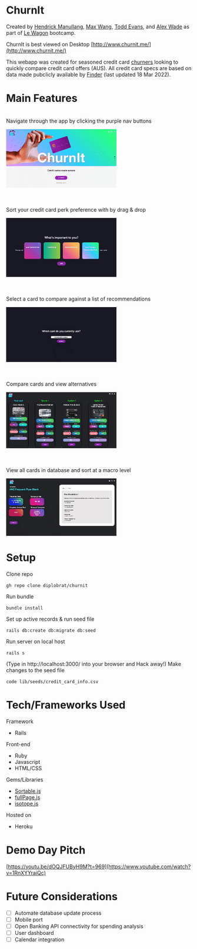 # ChurnIt
Created by [Hendrick Manullang](https://github.com/diplobrat), [Max Wang](https://github.com/jlmaxwang), [Todd Evans](https://github.com/tomiev), and [Alex Wade](https://github.com/AlexWade555) as part of [Le Wagon](https://www.lewagon.com/) bootcamp.

ChurnIt is best viewed on Desktop [http://www.churnit.me/](http://www.churnit.me/)

This webapp was created for seasoned credit card [churners](https://www.reddit.com/r/churning/) looking to quickly compare credit card offers (AUS). All credit card specs are based on data made pubclicly available by [Finder](https://www.finder.com.au/credit-cards) (last updated 18 Mar 2022).

# Main Features
<br>
Navigate through the app by clicking the purple nav buttons
<br>

![Main Page Scrolling Preview](/app/assets/images/mainPageScroll.gif?raw=true "Main Page Scrolling Preview")

<br>
<br>
Sort your credit card perk preference with by drag & drop
<br>

![Drag & Drop Card preference](/app/assets/images/dragAndDrop.gif?raw=true "Drag and Drop Card Preference")

<br>
<br>
Select a card to compare against a list of recommendations
<br>

![Select a card](/app/assets/images/loadingScreen.gif?raw=true "Select a card")

<br>
<br>
Compare cards and view alternatives
<br>

![Compare cards and select alternatives](/app/assets/images/compareCards.gif?raw=true "Compare cards and select alternatives")

<br>
<br>
View all cards in database and sort at a macro level
<br>

![View all cards and sort at a macro level](/app/assets/images/cardSort.gif?raw=true "View all cards and sort at a macro level")

# Setup
Clone repo
<pre><code>gh repo clone diplobrat/churnit</code></pre>
Run bundle
<pre><code>bundle install</code></pre>
Set up active records & run seed file
<pre><code>rails db:create db:migrate db:seed</code></pre>
Run server on local host
<pre><code>rails s</code></pre>
(Type in http://localhost:3000/ into your browser and Hack away!)
Make changes to the seed file
<pre><code>code lib/seeds/credit_card_info.csv</code></pre>

# Tech/Frameworks Used

Framework
* Rails

Front-end
* Ruby
* Javascript
* HTML/CSS

Gems/Libraries
* [Sortable.js](https://github.com/SortableJS/Sortable)
* [fullPage.js](https://github.com/alvarotrigo/fullPage.js/)
* [isotope.js](https://github.com/metafizzy/isotope)

Hosted on
* Heroku

# Demo Day Pitch
[https://youtu.be/dOQJFUByH9M?t=969](https://www.youtube.com/watch?v=1RnXYYraiQc)

# Future Considerations #

- [ ] Automate database update process
- [ ] Mobile port
- [ ] Open Banking API connectivity for spending analysis
- [ ] User dashboard
- [ ] Calendar integration

